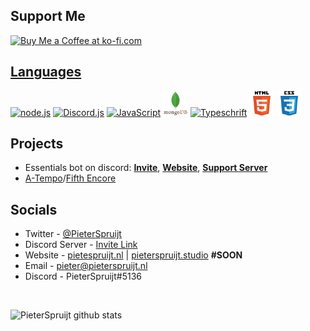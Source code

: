 ## Support Me
<a href='https://ko-fi.com/pieterspruijt' target='_blank'><img height='35' style='border:0px;height:46px;' src='https://az743702.vo.msecnd.net/cdn/kofi3.png?v=0' border='0' alt='Buy Me a Coffee at ko-fi.com' />

## Languages
<a href="https://nodejs.org/" target="_blank"><img src="https://www.vectorlogo.zone/logos/nodejs/nodejs-icon.svg" alt="node.js" width="40" height="40"/><a/>
<a href="https://discord.js.org/" target="_blank"><img src="https://user-images.githubusercontent.com/55944075/130318395-63cc9ce2-1b24-4473-b3d9-e77ab7983c2a.png" alt="Discord.js" width="40" height="40"/><a/>
<a href="https://en.wikipedia.org/wiki/JavaScript" target="_blank"><img src="https://upload.vectorlogo.zone/logos/javascript/images/239ec8a4-163e-4792-83b6-3f6d96911757.svg" alt="JavaScript" width="40" height="40"/><a/> 
<a href="https://www.mongodb.com/try#production" target="_blank"><img src="https://raw.githubusercontent.com/devicons/devicon/master/icons/mongodb/mongodb-original-wordmark.svg" alt="mongoDB" width="40" height="40"/><a/>
<a href="https://www.typescriptlang.org/" target="_blank"><img src="https://www.vectorlogo.zone/logos/typescriptlang/typescriptlang-icon.svg" alt="Typeschrift" width="40" height="40"/><a/>
<a href="https://en.wikipedia.org/wiki/HTML" target="_blank"><img src="https://raw.githubusercontent.com/devicons/devicon/master/icons/html5/html5-original-wordmark.svg" alt="HTML" width="40" height="40"/><a/>
<a href="https://en.wikipedia.org/wiki/CSS" target="_blank"><img src="https://raw.githubusercontent.com/devicons/devicon/master/icons/css3/css3-original-wordmark.svg" alt="CSS" width="40" height="40"/><a/>

## Projects
- Essentials bot on discord: [**Invite**](https://www.essentialsbot.ga/links/invite.html), [**Website**](https://www.essentialsbot.ga/), [**Support Server**](https://www.essentialsbot.ga/links/support.html)
- [A-Tempo](https://GitHub.com/A-Tempo)/[Fifth Encore](https://fifthencore.com)

## Socials
* Twitter - [@PieterSpruijt](https://twitter.com/PieterSpruijt)
* Discord Server - [Invite Link](https://www.PieterSpruijt.nl/discord)
* Website - [pietespruijt.nl](https://pieterspruijt.nl) | [pieterspruijt.studio](https://PieterSpruijt.studio) **#SOON**
* Email - pieter@pieterspruijt.nl
* Discord - PieterSpruijt#5136

<br>

![PieterSpruijt github stats](https://github-readme-stats.vercel.app/api?username=PieterSpruijt&show_icons=true&theme=radical&include_all_commits=true&count_private=true)
